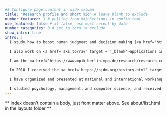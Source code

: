 ```yaml
---
## Configure page content in wide column
title: "Research profile and short bio" # leave blank to exclude
number_featured: 1 # pulling from mainSections in config.toml
use_featured: false # if false, use most recent by date
number_categories: 0 # set to zero to exclude
show_intro: true
intro: |
  I study how to boost human judgment and decision making (<a href='https://scienceofboosting.org' target = '_blank'>scienceofboosting.org</a>) by investigating human and machine behavior and how humans themselves understand machines. I combine insights and methods from cognitive science, collective intelligence ("wisdom of crowds"), heuristics, and algorithms.
  
  I also work on <a href='sks.to/rao' target = '_blank'>applications in digital environments</a>, medical decision making, and meteorology. Furthermore, I am co-leading an initiative on reconfiguring behavioral science for crisis knowledge management in response to COVID-19 and other, future disruptive events (<a href='https://scibeh.org' target = '_blank'>scibeh.org</a>).
  
  I am the <a href='https://www.mpib-berlin.mpg.de/research/research-centers/adaptive-rationality/research-areas/boosting-decision-making' target = '_blank'>head of the research area "boosting decision making"</a> and <a href='https://www.mpib-berlin.mpg.de/staff/stefan-herzog' target = '_blank'>senior researcher</a> at the <a href='https://www.mpib-berlin.mpg.de/research/research-centers/adaptive-rationality' target = '_blank'>Center for Adaptive Rationality</a> at the <a href='https://www.mpib-berlin.mpg.de/en' target = '_blank'>Max Planck Institute for Human Development</a> in Berlin.
  
  In 2010 I received the <a href='https://sjdm.org/history.html' target = '_blank'>Hillel Einhorn New Investigator Award of the Society for Judgment and Decision Making</a>. My research has been published in leading academic journals in psychology, cognitive science, judgment and decision making, medicine, and meteorology; has been covered in the popular press (e.g., Scientific American) and appears in academic and popular science books (incl. Tetlock and Garner's "Superforecasting"").
  
  I have organized and presented at national and international workshops, symposia and conferences and have been invited to give talks and keynotes at academic institutions in the US, Germany, Spain, Switzerland, and the UK (incl., The University of Chicago Booth School of Business, University of California, London School of Economics, ETH Zürich, Ecole Normale Supérieure, Universitat Pompeu Fabra, Max Planck Institute for Research on Collective Goods).
  
  I studied psychology, management, and computer science, and received my psychology doctorate in 2009 from the University of Basel.
---
```


** index doesn't contain a body, just front matter above.
See about/list.html in the layouts folder **